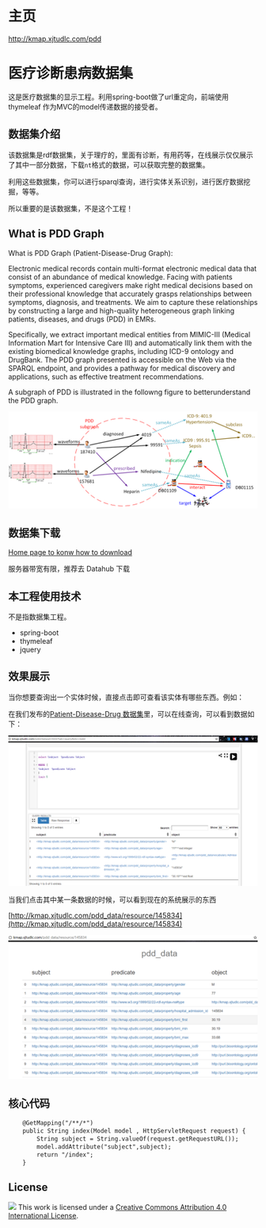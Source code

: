 # 主页

http://kmap.xjtudlc.com/pdd

# 医疗诊断患病数据集

这是医疗数据集的显示工程。利用spring-boot做了url重定向，前端使用thymeleaf 作为MVC的model传递数据的接受者。

## 数据集介绍

该数据集是rdf数据集，关于理疗的，里面有诊断，有用药等，在线展示仅仅展示了其中一部分数据，下载`nt`格式的数据，可以获取完整的数据集。

利用这些数据集，你可以进行sparql查询，进行实体关系识别，进行医疗数据挖掘，等等。

所以重要的是该数据集，不是这个工程！

## What is PDD Graph 

What is PDD Graph (Patient-Disease-Drug Graph):

Electronic medical records contain multi-format electronic medical data that consist of an abundance of medical knowledge. Facing with patients symptoms, experienced caregivers make right medical decisions based on their professional knowledge that accurately grasps relationships between symptoms, diagnosis, and treatments. We aim to capture these relationships by constructing a large and high-quality heterogeneous graph linking patients, diseases, and drugs (PDD) in EMRs.

Specifically, we extract important medical entities from MIMIC-III (Medical Information Mart for Intensive Care III) and automatically link them with the existing biomedical knowledge graphs, including ICD-9 ontology and DrugBank. The PDD graph presented is accessible on the Web via the SPARQL endpoint, and provides a pathway for medical discovery and applications, such as effective treatment recommendations.

A subgraph of PDD is illustrated in the followng figure to betterunderstand the PDD graph.

![](img/example.png)


## 数据集下载

[Home page to konw how to download](http://kmap.xjtudlc.com/pdd/)

服务器带宽有限，推荐去 Datahub 下载


## 本工程使用技术
不是指数据集工程。

- spring-boot
- thymeleaf
- jquery

## 效果展示

当你想要查询出一个实体时候，直接点击即可查看该实体有哪些东西。例如：

在我们发布的[Patient-Disease-Drug 数据集](http://kmap.xjtudlc.com/pdd/dataset.html?tab=query&ds=/pdd)里，可以在线查询，可以看到数据如下：

![数据集在线查询展示](/img/1.png)

当我们点击其中某一条数据的时候，可以看到现在的系统展示的东西

[http://kmap.xjtudlc.com/pdd_data/resource/145834](http://kmap.xjtudlc.com/pdd_data/resource/145834) 


![该系统展示](/img/2.png)


## 核心代码

```
    @GetMapping("/**/*")
    public String index(Model model , HttpServletRequest request) {
        String subject = String.valueOf(request.getRequestURL());
        model.addAttribute("subject",subject);
        return "/index";
    }
```

## License
[![](https://i.creativecommons.org/l/by/4.0/88x31.png)](http://creativecommons.org/licenses/by/4.0/) This work is licensed under a [Creative Commons Attribution 4.0 International License](http://creativecommons.org/licenses/by/4.0/).
